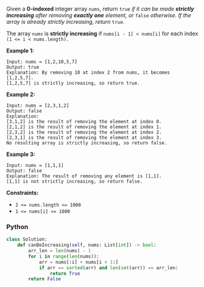Given a  **0-indexed**  integer array  `nums`, return  `true`  _if it can be made  **strictly increasing**  after removing  **exactly one**  element, or_ `false` _otherwise. If the array is already strictly increasing, return_ `true`.

The array  `nums`  is  **strictly increasing**  if  `nums[i - 1] < nums[i]`  for each index  `(1 <= i < nums.length).`

**Example 1:**
```
Input: nums = [1,2,10,5,7]
Output: true
Explanation: By removing 10 at index 2 from nums, it becomes [1,2,5,7].
[1,2,5,7] is strictly increasing, so return true.
```

**Example 2:**
```
Input: nums = [2,3,1,2]
Output: false
Explanation:
[3,1,2] is the result of removing the element at index 0.
[2,1,2] is the result of removing the element at index 1.
[2,3,2] is the result of removing the element at index 2.
[2,3,1] is the result of removing the element at index 3.
No resulting array is strictly increasing, so return false.
```

**Example 3:**
```
Input: nums = [1,1,1]
Output: false
Explanation: The result of removing any element is [1,1].
[1,1] is not strictly increasing, so return false.
```

**Constraints:**

-   `2 <= nums.length <= 1000`
-   `1 <= nums[i] <= 1000`


### Python
```python
class Solution:
    def canBeIncreasing(self, nums: List[int]) -> bool:
        arr_len = len(nums) - 1
        for i in range(len(nums)):
            arr = nums[:i] + nums[i + 1:]
            if arr == sorted(arr) and len(set(arr)) == arr_len:
                return True
        return False
```